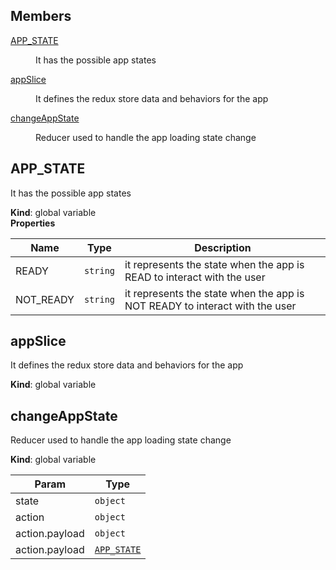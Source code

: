 ## Members

<dl>
<dt><a href="#APP_STATE">APP_STATE</a></dt>
<dd><p>It has the possible app states</p>
</dd>
<dt><a href="#appSlice">appSlice</a></dt>
<dd><p>It defines the redux store data and behaviors for the app</p>
</dd>
<dt><a href="#changeAppState">changeAppState</a></dt>
<dd><p>Reducer used to handle the app loading state change</p>
</dd>
</dl>

<a name="APP_STATE"></a>

## APP\_STATE
It has the possible app states

**Kind**: global variable  
**Properties**

| Name | Type | Description |
| --- | --- | --- |
| READY | <code>string</code> | it represents the state when the app is READ to interact with the user |
| NOT_READY | <code>string</code> | it represents the state when the app is NOT READY to interact with the user |

<a name="appSlice"></a>

## appSlice
It defines the redux store data and behaviors for the app

**Kind**: global variable  
<a name="changeAppState"></a>

## changeAppState
Reducer used to handle the app loading state change

**Kind**: global variable  

| Param | Type |
| --- | --- |
| state | <code>object</code> | 
| action | <code>object</code> | 
| action.payload | <code>object</code> | 
| action.payload | [<code>APP\_STATE</code>](#APP_STATE) | 

